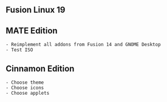 Fusion Linux 19
---------------

MATE Edition
------------
    
    - Reimplement all addons from Fusion 14 and GNOME Desktop
    - Test ISO
    
Cinnamon Edition
----------------

    - Choose theme
    - Choose icons
    - Choose applets

